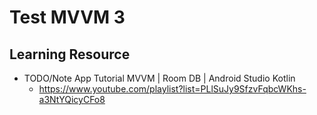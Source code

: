 # Test MVVM 3

## Learning Resource
- TODO/Note App Tutorial MVVM | Room DB | Android Studio Kotlin
  - https://www.youtube.com/playlist?list=PLlSuJy9SfzvFqbcWKhs-a3NtYQicyCFo8